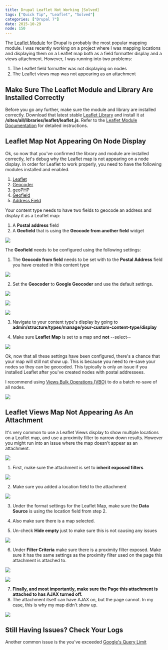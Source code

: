 ```yaml
---
title: Drupal Leaflet Not Working [Solved]
tags: ["Quick Tip", "Leaflet", "Solved"]
categories: ["Drupal 7"]
date: 2015-10-29
node: 150
---
```


The [Leaflet Module](https://www.drupal.org/project/leaflet) for Drupal is probably the most popular mapping module. I was recently working on a project where I was mapping locations and displaying them on a Leaflet map both as a field formatter display and a views attachment. However, I was running into two problems:

1. The Leaflet field formatter was not displaying on nodes
2. The Leaflet views map was not appearing as an attachment

## Make Sure The Leaflet Module and Library Are Installed Correctly

Before you go any further, make sure the module and library are installed correctly. Download that latest stable [Leaflet Library](http://leafletjs.com) and install it at **/sites/all/libraries/leaflet/leaflet.js**. Refer to the [Leaflet Module Documentation](http://cgit.drupalcode.org/leaflet/plain/README.txt?id=refs/heads/7.x-1.x) for detailed instructions.

## Leaflet Map Not Appearing On Node Display

Ok, so now that you've confirmed the library and module are installed correctly, let's debug why the Leaflet map is not appearing on a node display. In order for Leaflet to work properly, you need to have the following modules installed and enabled.

1. [Leaflet](https://www.drupal.org/project/leaflet)
2. [Geocoder](https://www.drupal.org/project/geocoder)
3. [geoPHP](https://www.drupal.org/project/geophp)
4. [Geofield](https://www.drupal.org/project/geofield)
5. [Address Field](https://www.drupal.org/project/addressfield)

Your content type needs to have two fields to geocode an address and display it as a Leaflet map:

1. A **Postal address** field
2. A **Geofield** that is using the **Geocode from another field** widget

![](/assets/images/posts/drupal-leaflet-not-working-solved/Screen-Shot-2015-10-29-at-11.15.59-AM.png)

The **Geofield** needs to be configured using the following settings:

1. The **Geocode from field** needs to be set with to the **Postal Address** field you have created in this content type

![](/assets/images/posts/drupal-leaflet-not-working-solved/Screen-Shot-2015-10-29-at-11.16.31-AM.png)

2. Set the **Geocoder** to **Google Geocoder** and use the default settings.

![](/assets/images/posts/drupal-leaflet-not-working-solved/Screen-Shot-2015-10-29-at-11.16.38-AM.png)

![](/assets/images/posts/drupal-leaflet-not-working-solved/Screen-Shot-2015-10-29-at-11.16.45-AM.png)

![](/assets/images/posts/drupal-leaflet-not-working-solved/Screen-Shot-2015-10-29-at-11.16.50-AM.png)

3. Navigate to your content type's display by going to **admin/structure/types/manage/your-custom-content-type/display**

4. Make sure **Leaflet** **Map** is set to a map and **not** --select--

![](/assets/images/posts/drupal-leaflet-not-working-solved/Screen-Shot-2015-10-29-at-11.07.16-AM.png)

Ok, now that all these settings have been configured, there's a chance that your map will still not show up. This is because you need to re-save your nodes so they can be geocoded. This typically is only an issue if you installed Leaflet after you've created nodes with postal addressees.

I recommend using [Views Bulk Operations (VBO)](https://www.drupal.org/project/views_bulk_operations) to do a batch re-save of all nodes.

![](/assets/images/posts/drupal-leaflet-not-working-solved/Screen-Shot-2015-10-29-at-11.28.10-AM.png)

## Leaflet Views Map Not Appearing As An Attachment

It's very common to use a Leaflet Views display to show multiple locations on a Leaflet map, and use a proximity filter to narrow down results. However you might run into an issue where the map doesn't appear as an attachment.

![](/assets/images/posts/drupal-leaflet-not-working-solved/Screen-Shot-2015-10-29-at-11.34.15-AM.png)

1. First, make sure the attachment is set to **inherit exposed filters**

![](/assets/images/posts/drupal-leaflet-not-working-solved/Screen-Shot-2015-10-29-at-11.40.23-AM.png)

2. Make sure you added a location field to the attachment

![](/assets/images/posts/drupal-leaflet-not-working-solved/Screen-Shot-2015-10-29-at-11.41.23-AM.png)

3. Under the format settings for the Leaflet Map, make sure the **Data Source** is using the location field from step 2.

4. Also make sure there is a map selected.

5. Un-check **Hide empty** just to make sure this is not causing any issues

![](/assets/images/posts/drupal-leaflet-not-working-solved/Screen-Shot-2015-10-29-at-11.42.03-AM.png)

6. Under **Filter Criteria** make sure there is a proximity filter exposed. Make sure it has the same settings as the proximity filter used on the page this attachment is attached to.

![](/assets/images/posts/drupal-leaflet-not-working-solved/Screen-Shot-2015-10-29-at-11.44.33-AM.png)

![](/assets/images/posts/drupal-leaflet-not-working-solved/Screen-Shot-2015-10-29-at-11.44.43-AM.png)

7. **Finally, and most importantly, make sure the Page this attachment is attached to has AJAX turned off.**
8. ​The attachment itself can have AJAX on, but the page cannot. In my case, this is why my map didn't show up.

![](/assets/images/posts/drupal-leaflet-not-working-solved/Screen-Shot-2015-10-29-at-11.45.44-AM.png)

## Still Having Issues? Check Your Logs

Another common issue is the you've exceeded [Google's Query Limit](https://www.drupal.org/node/1672742)
